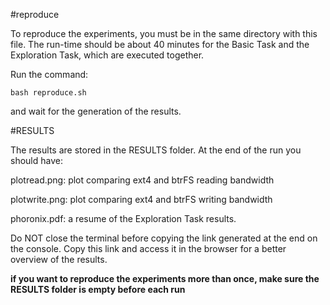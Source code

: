 #reproduce

To reproduce the experiments, you must be in the same directory with this file.
The run-time should be about 40 minutes for the Basic Task and the Exploration Task, which are executed together.

Run the command:
```console
bash reproduce.sh
```

and wait for the generation of the results.

#RESULTS

The results are stored in the RESULTS folder. At the end of the run you should have:

plotread.png: 		plot comparing ext4 and btrFS reading bandwidth

plotwrite.png:		plot comparing ext4 and btrFS writing bandwidth

phoronix.pdf:		a resume of the Exploration Task results.

Do NOT close the terminal before copying the link generated at the end on the console.
Copy this link and access it in the browser for a better overview of the results. 

**if you want to reproduce the experiments more than once, make sure the RESULTS folder is empty before each run**
